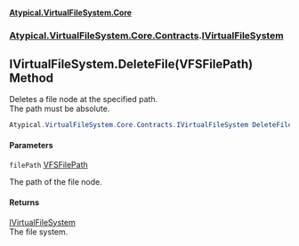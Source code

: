 #### [Atypical.VirtualFileSystem.Core](VirtualFileSystem.md 'VirtualFileSystem')
### [Atypical.VirtualFileSystem.Core.Contracts](VirtualFileSystem.md#Atypical.VirtualFileSystem.Core.Contracts 'Atypical.VirtualFileSystem.Core.Contracts').[IVirtualFileSystem](IVirtualFileSystem.md 'Atypical.VirtualFileSystem.Core.Contracts.IVirtualFileSystem')

## IVirtualFileSystem.DeleteFile(VFSFilePath) Method

Deletes a file node at the specified path.  
The path must be absolute.

```csharp
Atypical.VirtualFileSystem.Core.Contracts.IVirtualFileSystem DeleteFile(Atypical.VirtualFileSystem.Core.ValueObjects.VFSFilePath filePath);
```
#### Parameters

<a name='Atypical.VirtualFileSystem.Core.Contracts.IVirtualFileSystem.DeleteFile(Atypical.VirtualFileSystem.Core.ValueObjects.VFSFilePath).filePath'></a>

`filePath` [VFSFilePath](VFSFilePath.md 'Atypical.VirtualFileSystem.Core.ValueObjects.VFSFilePath')

The path of the file node.

#### Returns
[IVirtualFileSystem](IVirtualFileSystem.md 'Atypical.VirtualFileSystem.Core.Contracts.IVirtualFileSystem')  
The file system.